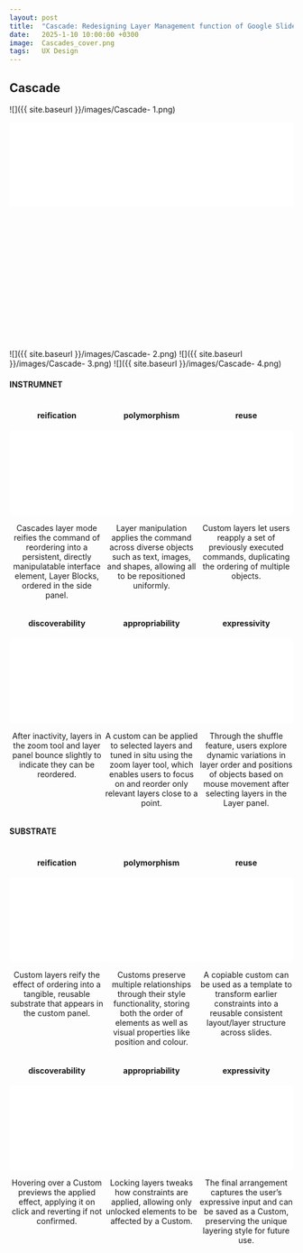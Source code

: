 ```yaml
---
layout: post
title:  "Cascade: Redesigning Layer Management function of Google Slides"
date:   2025-1-10 10:00:00 +0300
image:  Cascades_cover.png
tags:   UX Design
---
```

## Cascade 
![]({{ site.baseurl }}/images/Cascade- 1.png)
 <!-- 总介绍 -->
<div style="position: relative; padding-bottom: 80%; height: 0; overflow: hidden; max-width: 100%; width: 100%; margin: 0px 0;">
 <iframe width="100%" height="800" src="//player.bilibili.com/player.html?isOutside=true&aid=114213599123594&bvid=BV126ozYMEhc&cid=29036448606&p=1&high_quality=1" 
            frameborder="0" allow="accelerometer; autoplay; clipboard-write; encrypted-media; 
            gyroscope; picture-in-picture" allowfullscreen></iframe>
</div>
![]({{ site.baseurl }}/images/Cascade- 2.png)
![]({{ site.baseurl }}/images/Cascade- 3.png)
![]({{ site.baseurl }}/images/Cascade- 4.png)




<style>
  .video-container {
    display: flex;
    flex-wrap: wrap;
    justify-content: space-around;
    gap: 0px; /* 视频间距 */
  }

  .video-item {
    width: 33%;
    text-align: center;
    margin-bottom: 0px;
  }
 
  .video-item .video-label {
    position: absolute;
    top: 50%;
    left: -50px; /* 调整此值以控制文本与视频的距离 */
    transform: translateY(-50%);
    font-size: 24px;
    font-weight: bold;
    color: #000;
    writing-mode: vertical-rl; /* 使文本垂直显示 */
    text-align: center;
  }
 
  @media (max-width: 768px) {
    .video-item {
      width: 100%; 
    }
  }
  iframe {
    width: 100%;
    height: auto;
    max-height: 330px; 
  }
 
</style>

  <h4>INSTRUMNET</h4>

<div class="video-container">
  <!-- 视频1.1 -->
  <div class="video-item">
    <h4>reification</h4>
    <iframe width="100%" height="300" src="//player.bilibili.com/player.html?isOutside=true&aid=114213682944438&bvid=BV1zVozYdEJT&cid=29036576982&p=1&autoplay=1" 
            frameborder="0" allow="accelerometer; autoplay; clipboard-write; encrypted-media; 
            gyroscope; picture-in-picture" allowfullscreen></iframe>
    <p>Cascades layer mode reifies the command of reordering into a persistent, directly manipulatable interface element, Layer Blocks, ordered in the side panel.</p>
  </div>

  <!-- 视频1.2 -->
  <div class="video-item">
    <h4>polymorphism</h4>
    <iframe width="100%" height="300" src="//player.bilibili.com/player.html?isOutside=true&aid=114213682944937&bvid=BV1zVozYdEbw&cid=29036448546&p=1&autoplay=1" 
            frameborder="0" allow="accelerometer; autoplay; clipboard-write; encrypted-media; 
            gyroscope; picture-in-picture" allowfullscreen></iframe>
    <p>Layer manipulation applies the command across diverse objects such as text, images, and shapes, allowing all to be repositioned uniformly.</p>
  </div>

  <!-- 视频1.3 -->
  <div class="video-item">
    <h4>reuse</h4>
    <iframe width="100%" height="300" src="//player.bilibili.com/player.html?isOutside=true&aid=114213682945438&bvid=BV1zVozYdEF2&cid=29036448555&p=1&autoplay=1" 
            frameborder="0" allow="accelerometer; autoplay; clipboard-write; encrypted-media; 
            gyroscope; picture-in-picture" allowfullscreen></iframe>
    <p>Custom layers let users reapply a set of previously executed commands, duplicating the ordering of multiple objects.</p>
  </div>
    </div>
    
 <div class="video-container">
    <!-- 视频3.1 -->
  <div class="video-item">
    <h4>discoverability</h4>
    <iframe width="100%" height="300" src="//player.bilibili.com/player.html?isOutside=true&aid=114213682943578&bvid=BV1zVozYdEka&cid=29036448660&p=1" 
            frameborder="0" allow="accelerometer; autoplay; clipboard-write; encrypted-media; 
            gyroscope; picture-in-picture" allowfullscreen></iframe>
    <p>After inactivity, layers in the zoom tool and layer panel bounce slightly to indicate they can be reordered.</p>
  </div>

  <!-- 视频3.2 -->
  <div class="video-item">
    <h4>appropriability</h4>
    <iframe width="100%" height="300" src="//player.bilibili.com/player.html?isOutside=true&aid=114213682944353&bvid=BV1zVozYdEn4&cid=29036448653&p=1" 
            frameborder="0" allow="accelerometer; autoplay; clipboard-write; encrypted-media; 
            gyroscope; picture-in-picture" allowfullscreen></iframe>
    <p>A custom can be applied to selected layers and tuned in situ using the zoom layer tool, which enables users to focus on and reorder only relevant layers close to a point.</p>
  </div>

  <!-- 视频3.3 -->
  <div class="video-item">
    <h4>expressivity</h4>
    <iframe width="100%" height="300" src="//player.bilibili.com/player.html?isOutside=true&aid=114213682945569&bvid=BV1zVozYdEME&cid=29036577400&p=1"
            frameborder="0" allow="accelerometer; autoplay; clipboard-write; encrypted-media; 
            gyroscope; picture-in-picture" allowfullscreen></iframe>
    <p>Through the shuffle feature, users explore dynamic variations in layer order and positions of objects based on mouse movement after selecting layers in the Layer panel.</p>
  </div>
  </div>

<h4>SUBSTRATE</h4>

<div class="video-container">
    <!-- 视频2.1 -->
  <div class="video-item">
    <h4>reification</h4>
    <iframe width="100%" height="300" src="//player.bilibili.com/player.html?isOutside=true&aid=114213682944691&bvid=BV1zVozYdEW4&cid=29036448327&p=1" 
            frameborder="0" allow="accelerometer; autoplay; clipboard-write; encrypted-media; 
            gyroscope; picture-in-picture" allowfullscreen></iframe>
    <p>Custom layers reify the effect of ordering into a tangible, reusable substrate that appears in the custom panel.</p>
  </div>

  <!-- 视频2.2 -->
  <div class="video-item">
    <h4>polymorphism</h4>
    <iframe width="100%" height="300" src="//player.bilibili.com/player.html?isOutside=true&aid=114213682944889&bvid=BV1zVozYdEbQ&cid=29036448440&p=1"
            frameborder="0" allow="accelerometer; autoplay; clipboard-write; encrypted-media; 
            gyroscope; picture-in-picture" allowfullscreen></iframe>
    <p>Customs preserve multiple relationships through their style functionality, storing both the order of elements as well as visual properties like position and colour.</p>
  </div>

  <!-- 视频2.3 -->
  <div class="video-item">
    <h4>reuse</h4>
    <iframe width="100%" height="300" src="//player.bilibili.com/player.html?isOutside=true&aid=114213682944639&bvid=BV1zVozYdEsb&cid=29036448561&p=1" 
            frameborder="0" allow="accelerometer; autoplay; clipboard-write; encrypted-media; 
            gyroscope; picture-in-picture" allowfullscreen></iframe>
    <p>A copiable custom can be used as a template to transform earlier constraints into a reusable consistent layout/layer structure across slides.</p>
  </div>
  </div>
   

  <div class="video-container">
    <!-- 视频4.1 -->
  <div class="video-item">
    <h4>discoverability</h4>
    <iframe width="100%" height="300" src="//player.bilibili.com/player.html?isOutside=true&aid=114213682944816&bvid=BV1zVozYdEhT&cid=29036448496&p=1" 
            frameborder="0" allow="accelerometer; autoplay; clipboard-write; encrypted-media; 
            gyroscope; picture-in-picture" allowfullscreen></iframe>
    <p>Hovering over a Custom previews the applied effect, applying it on click and reverting if not confirmed.</p>
  </div>

  <!-- 视频4.2 -->
  <div class="video-item">
    <h4>appropriability</h4>
    <iframe width="100%" height="300" src="//player.bilibili.com/player.html?isOutside=true&aid=114213682945382&bvid=BV1zVozYdEwD&cid=29036448566&p=1" 
            frameborder="0" allow="accelerometer; autoplay; clipboard-write; encrypted-media; 
            gyroscope; picture-in-picture" allowfullscreen></iframe>
    <p>Locking layers tweaks how constraints are applied, allowing only unlocked elements to be affected by a Custom.</p>
  </div>

  <!-- 视频4.3 -->
  <div class="video-item">
    <h4>expressivity</h4>
    <iframe width="100%" height="300" src="//player.bilibili.com/player.html?isOutside=true&aid=114213599059192&bvid=BV1x6ozYMEkB&cid=29036448503&p=1" 
            frameborder="0" allow="accelerometer; autoplay; clipboard-write; encrypted-media; 
            gyroscope; picture-in-picture" allowfullscreen></iframe>
    <p>The final arrangement captures the user’s expressive input and can be saved as a Custom, preserving the unique layering style for future use.</p>
  </div>
</div>


